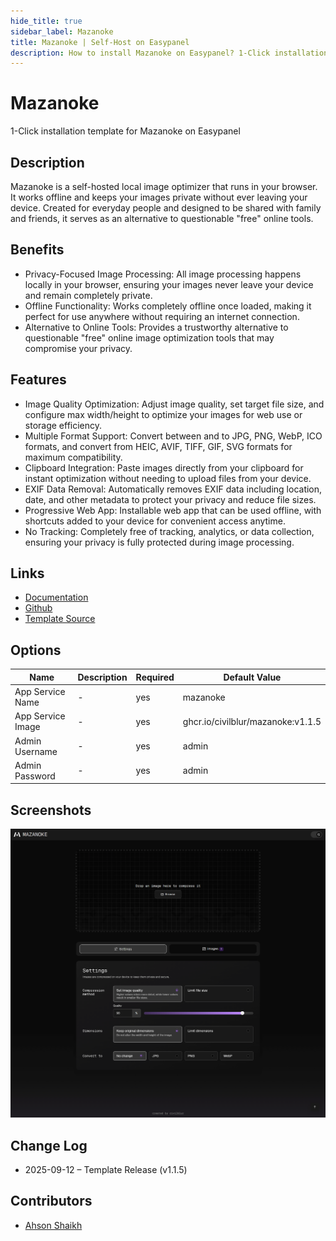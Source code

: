 ```yaml
---
hide_title: true
sidebar_label: Mazanoke
title: Mazanoke | Self-Host on Easypanel
description: How to install Mazanoke on Easypanel? 1-Click installation template for Mazanoke on Easypanel
---
```


<!-- generated -->

# Mazanoke

1-Click installation template for Mazanoke on Easypanel

## Description

Mazanoke is a self-hosted local image optimizer that runs in your browser. It works offline and keeps your images private without ever leaving your device. Created for everyday people and designed to be shared with family and friends, it serves as an alternative to questionable &quot;free&quot; online tools.

## Benefits

- Privacy-Focused Image Processing: All image processing happens locally in your browser, ensuring your images never leave your device and remain completely private.
- Offline Functionality: Works completely offline once loaded, making it perfect for use anywhere without requiring an internet connection.
- Alternative to Online Tools: Provides a trustworthy alternative to questionable "free" online image optimization tools that may compromise your privacy.

## Features

- Image Quality Optimization: Adjust image quality, set target file size, and configure max width/height to optimize your images for web use or storage efficiency.
- Multiple Format Support: Convert between and to JPG, PNG, WebP, ICO formats, and convert from HEIC, AVIF, TIFF, GIF, SVG formats for maximum compatibility.
- Clipboard Integration: Paste images directly from your clipboard for instant optimization without needing to upload files from your device.
- EXIF Data Removal: Automatically removes EXIF data including location, date, and other metadata to protect your privacy and reduce file sizes.
- Progressive Web App: Installable web app that can be used offline, with shortcuts added to your device for convenient access anytime.
- No Tracking: Completely free of tracking, analytics, or data collection, ensuring your privacy is fully protected during image processing.

## Links

- [Documentation](https://github.com/civilblur/mazanoke)
- [Github](https://github.com/civilblur/mazanoke)
- [Template Source](https://github.com/easypanel-io/templates/tree/main/templates/mazanoke)

## Options

Name | Description | Required | Default Value
-|-|-|-
App Service Name | - | yes | mazanoke
App Service Image | - | yes | ghcr.io/civilblur/mazanoke:v1.1.5
Admin Username | - | yes | admin
Admin Password | - | yes | admin

## Screenshots

![Mazanoke Screenshot](./assets/screenshot.png)

## Change Log

- 2025-09-12 – Template Release (v1.1.5)

## Contributors

- [Ahson Shaikh](https://github.com/Ahson-Shaikh)

